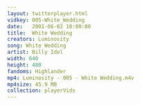 ```yaml
---
layout: twitterplayer.html
vidkey: 005-White_Wedding
date:   2001-06-02 10:00:00
title:  White Wedding
creators: Luminosity
song: White Wedding
artist: Billy Idol
width: 640
height: 480
fandoms: Highlander
mp4: Luminosity - 005 - White Wedding.m4v
mp4size: 45.9 MB
collection: playerVids
---
```


  <div>
  
  </div>
  